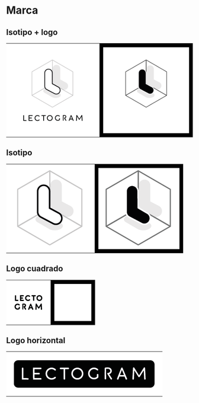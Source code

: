 # Marca

## Isotipo + logo

<table>
<tr>
<td style="background-color: white; padding: 10px;">
  <img src="dist/branding/png/lectrogram_isotipo.png" alt="Lectogram: Isotipo" style="display: block; margin: auto;">
</td>
<td style="background-color: black; padding: 10px;">
  <img src="dist/branding/png/lectrogram_isotipo-inv.png" alt="Lectogram: Isotipo" style="display: block; margin: auto;">
</td>
</tr>
</table>

## Isotipo

<table>
<tr>
<td style="background-color: white; padding: 10px;">
  <img src="dist/branding/png/lectrogram_iso.png" alt="Lectogram: Isotipo" style="display: block; margin: auto;">
</td>
<td style="background-color: black; padding: 10px;">
  <img src="dist/branding/png/lectrogram_iso-inv.png" alt="Lectogram: Isotipo" style="display: block; margin: auto;">
</td>
</tr>
</table>

## Logo cuadrado

<table>
<tr>
<td style="background-color: white; padding: 10px;">
  <img src="dist/branding/png/lectrogram_logo-sq.png" alt="Lectogram: Isotipo" style="display: block; margin: auto;">
</td>
<td style="background-color: black; padding: 10px;">
  <img src="dist/branding/png/lectrogram_logo-sq-inv.png" alt="Lectogram: Isotipo" style="display: block; margin: auto;">
</td>
</tr>
</table>

## Logo horizontal

<table>
<tr>
<td style="background-color: white; padding: 10px;">
  <img src="dist/branding/png/lectrogram_logo-hz.png" alt="Lectogram: Isotipo" style="display: block; margin: auto;">
</td>
</tr>
</table>
